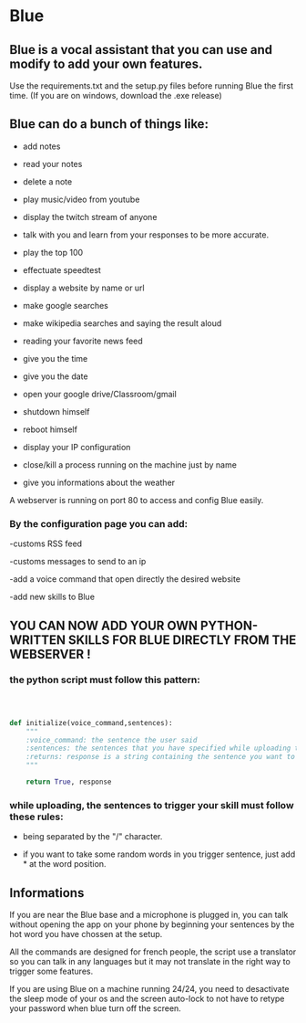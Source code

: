 # Blue
## Blue is a vocal assistant that you can use and modify to add your own features.


Use the requirements.txt and the setup.py files before running Blue the first time. (If you are on windows, download the .exe release)


## Blue can do a bunch of things like:

- add notes

- read your notes

- delete a note

- play music/video from youtube

- display the twitch stream of anyone

- talk with you and learn from your responses to be more accurate.


- play the top 100


- effectuate speedtest


- display a website by name or url


- make google searches


- make wikipedia searches and saying the result aloud


- reading your favorite news feed


- give you the time


- give you the date


- open your google drive/Classroom/gmail


- shutdown himself


- reboot himself


- display your IP configuration


- close/kill a process running on the machine just by name


- give you informations about the weather


A webserver is running on port 80 to access and config Blue easily.


### By the configuration page you can add:


-customs RSS feed


-customs messages to send to an ip


-add a voice command that open directly the desired website


-add new skills to Blue



## YOU CAN NOW ADD YOUR OWN PYTHON-WRITTEN SKILLS FOR BLUE DIRECTLY FROM THE WEBSERVER !


### the python script must follow this pattern:

```python



def initialize(voice_command,sentences):
    """
    :voice_command: the sentence the user said
    :sentences: the sentences that you have specified while uploading the skill
    :returns: response is a string containing the sentence you want to say aloud
    """

    return True, response


```


### while uploading, the sentences to trigger your skill must follow these rules:

- being separated by the "/" character.

- if you want to take some random words in you trigger sentence, just add * at the word position. 


## Informations

If you are near the Blue base and a microphone is plugged in, you can talk without opening the app on your phone by beginning your sentences by the hot word you have chossen at the setup.


All the commands are designed for french people, the script use a translator so you can talk in any languages but it may not translate in the right way to trigger some features.


If you are using Blue on a machine running 24/24, you need to desactivate the sleep mode of your os and the screen auto-lock to not have to retype your password when blue turn off the screen.
